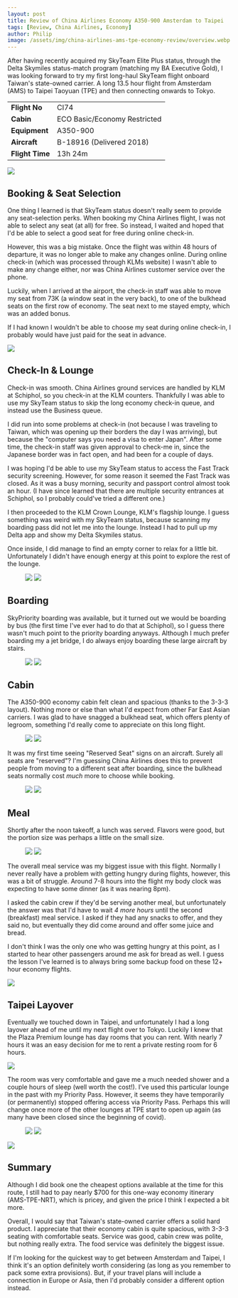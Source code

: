 ```yaml
---
layout: post
title: Review of China Airlines Economy A350-900 Amsterdam to Taipei
tags: [Review, China Airlines, Economy]
author: Philip
image: /assets/img/china-airlines-ams-tpe-economy-review/overview.webp
---
```


After having recently acquired my SkyTeam Elite Plus status, through the Delta Skymiles status-match program (matching my BA Executive Gold), I was looking forward to try my first long-haul SkyTeam flight onboard Taiwan's state-owned carrier. A long 13.5 hour flight from Amsterdam (AMS) to Taipei Taoyuan (TPE) and then connecting onwards to Tokyo.

<table>
<tr>
  <td><b>Flight No</b></td>
  <td>CI74</td>
</tr>
<tr>
  <td><b>Cabin</b></td>
  <td>ECO Basic/Economy Restricted</td>
</tr>
<tr>
  <td><b>Equipment</b></td>
  <td>A350-900</td>
</tr>
<tr>
  <td><b>Aircraft</b></td>
  <td>B-18916 (Delivered 2018)</td>
</tr>
<tr>
  <td><b>Flight Time</b></td>
  <td>13h 24m</td>
</tr>
</table>

<img src="/assets/img/china-airlines-ams-tpe-economy-review/0-map.png" />

## Booking & Seat Selection

One thing I learned is that SkyTeam status doesn't really seem to provide any seat-selection perks. When booking my China Airlines flight, I was not able to select any seat (at all) for free. So instead, I waited and hoped that I'd be able to select a good seat for free during online check-in.

However, this was a big mistake. Once the flight was within 48 hours of departure, it was no longer able to make any changes online. During online check-in (which was processed through KLMs website) I wasn't able to make any change either, nor was China Airlines customer service over the phone.

Luckily, when I arrived at the airport, the check-in staff was able to move my seat from 73K (a window seat in the very back), to one of the bulkhead seats on the first row of economy. The seat next to me stayed empty, which was an added bonus.

If I had known I wouldn't be able to choose my seat during online check-in, I probably would have just paid for the seat in advance.

<img src="/assets/img/china-airlines-ams-tpe-economy-review/1-seatmap.webp" />

## Check-In & Lounge

Check-in was smooth. China Airlines ground services are handled by KLM at Schiphol, so you check-in at the KLM counters. Thankfully I was able to use my SkyTeam status to skip the long economy check-in queue, and instead use the Business queue.

I did run into some problems at check-in (not because I was traveling to Taiwan, which was opening up their borders the day I was arriving), but because the "computer says you need a visa to enter Japan". After some time, the check-in staff was given approval to check-me in, since the Japanese border was in fact open, and had been for a couple of days.

I was hoping I'd be able to use my SkyTeam status to access the Fast Track security screening. However, for some reason it seemed the Fast Track was closed. As it was a busy morning, security and passport control almost took an hour. (I have since learned that there are multiple security entrances at Schiphol, so I probably could've tried a different one.)

I then proceeded to the KLM Crown Lounge, KLM's flagship lounge. I guess something was weird with my SkyTeam status, because scanning my boarding pass did not let me into the lounge. Instead I had to pull up my Delta app and show my Delta Skymiles status.

Once inside, I did manage to find an empty corner to relax for a little bit. Unfortunately I didn't have enough energy at this point to explore the rest of the lounge.

<figure>
<img src="/assets/img/china-airlines-ams-tpe-economy-review/2-lounge.webp" class="half" />
<img src="/assets/img/china-airlines-ams-tpe-economy-review/3-lounge.webp" class="half" />
</figure>

## Boarding

SkyPriority boarding was available, but it turned out we would be boarding by bus (the first time I've ever had to do that at Schiphol), so I guess there wasn't much point to the priority boarding anyways. Although I much prefer boarding my a jet bridge, I do always enjoy boarding these large aircraft by stairs.

<figure>
<img src="/assets/img/china-airlines-ams-tpe-economy-review/4-1-boarding.webp" class="half" />
<img src="/assets/img/china-airlines-ams-tpe-economy-review/4-2-boarding.webp" class="half" />
</figure>

## Cabin

The A350-900 economy cabin felt clean and spacious (thanks to the 3-3-3 layout). Nothing more or else than what I'd expect from other Far East Asian carriers. I was glad to have snagged a bulkhead seat, which offers plenty of legroom, something I'd really come to appreciate on this long flight.

<figure>
<img src="/assets/img/china-airlines-ams-tpe-economy-review/5-cabin.webp" class="half" />
<img src="/assets/img/china-airlines-ams-tpe-economy-review/6-cabin.webp" class="half" />
</figure>

It was my first time seeing "Reserved Seat" signs on an aircraft. Surely all seats are "reserved"? I'm guessing China Airlines does this to prevent people from moving to a different seat after boarding, since the bulkhead seats normally cost *much* more to choose while booking. 

<figure>
<img src="/assets/img/china-airlines-ams-tpe-economy-review/7-cabin.webp" class="half" />
<img src="/assets/img/china-airlines-ams-tpe-economy-review/8-cabin.webp" class="half" />
</figure>

## Meal

Shortly after the noon takeoff, a lunch was served. Flavors were good, but the portion size was perhaps a little on the small size.

<figure>
<img src="/assets/img/china-airlines-ams-tpe-economy-review/9-meal.webp" class="half" />
<img src="/assets/img/china-airlines-ams-tpe-economy-review/10-meal.webp" class="half" />
</figure>

The overall meal service was my biggest issue with this flight. Normally I never really have a problem with getting hungry during flights, however, this was a bit of struggle. Around 7-8 hours into the flight my body clock was expecting to have some dinner (as it was nearing 8pm).

I asked the cabin crew if they'd be serving another meal, but unfortunately the answer was that I'd have to wait *4 more hours* until the second (breakfast) meal service. I asked if they had any snacks to offer, and they said no, but eventually they did come around and offer some juice and bread.

I don't think I was the only one who was getting hungry at this point, as I started to hear other passengers around me ask for bread as well. I guess the lesson I've learned is to always bring some backup food on these 12+ hour economy flights.

<img src="/assets/img/china-airlines-ams-tpe-economy-review/11-snack.webp" />

## Taipei Layover

Eventually we touched down in Taipei, and unfortunately I had a long layover ahead of me until my next flight over to Tokyo. Luckily I knew that the Plaza Premium lounge has day rooms that you can rent. With nearly 7 hours it was an easy decision for me to rent a private resting room for 6 hours.

<img src="/assets/img/china-airlines-ams-tpe-economy-review/12-plaza-premium-hotel.webp" />

The room was very comfortable and gave me a much needed shower and a couple hours of sleep (well worth the cost!). I've used this particular lounge in the past with my Priority Pass. However, it seems they have temporarily (or permanently) stopped offering access via Priority Pass. Perhaps this will change once more of the other lounges at TPE start to open up again (as many have been closed since the beginning of covid).

<figure>
<img src="/assets/img/china-airlines-ams-tpe-economy-review/13-bed.webp" class="half" />
<img src="/assets/img/china-airlines-ams-tpe-economy-review/14-lounge.webp" class="half" />
</figure>

<img src="/assets/img/china-airlines-ams-tpe-economy-review/15-airport.webp" />

## Summary

Although I did book one the cheapest options available at the time for this route, I still had to pay nearly $700 for this one-way economy itinerary (AMS-TPE-NRT), which is pricey, and given the price I think I expected a bit more. 

Overall, I would say that Taiwan's state-owned carrier offers a solid hard product. I appreciate that their economy cabin is quite spacious, with 3-3-3 seating with comfortable seats. Service was good, cabin crew was polite, but nothing really extra. The food service was definitely the biggest issue.

If I'm looking for the quickest way to get between Amsterdam and Taipei, I think it's an option definitely worth considering (as long as you remember to pack some extra provisions). But, if your travel plans will include a connection in Europe or Asia, then I'd probably consider a different option instead.
